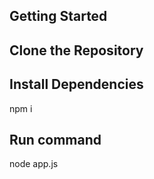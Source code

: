 ## Getting Started

## Clone the Repository

## Install Dependencies
   npm i

## Run command
node app.js

